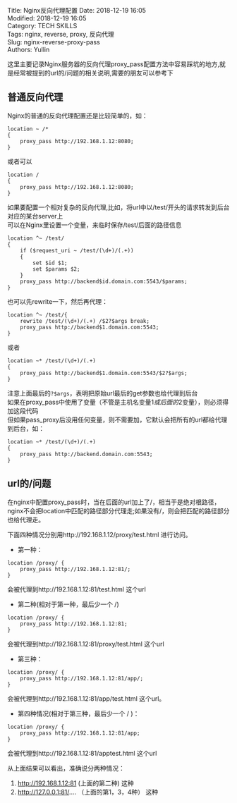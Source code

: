 Title: Nginx反向代理配置
Date: 2018-12-19 16:05  
Modified: 2018-12-19 16:05  
Category: TECH SKILLS  
Tags: nginx, reverse, proxy, 反向代理   
Slug: nginx-reverse-proxy-pass  
Authors: Yullin


这里主要记录Nginx服务器的反向代理proxy_pass配置方法中容易踩坑的地方,就是经常被提到的url的/问题的相关说明,需要的朋友可以参考下

## 普通反向代理
Nginx的普通的反向代理配置还是比较简单的，如：
```
location ~ /*
{
    proxy_pass http://192.168.1.12:8080;
}
```
或者可以
```
location /
{
    proxy_pass http://192.168.1.12:8080;
}
```
如果要配置一个相对复杂的反向代理,比如，将url中以/test/开头的请求转发到后台对应的某台server上  
可以在Nginx里设置一个变量，来临时保存/test/后面的路径信息
```
location ^~ /test/
{
    if ($request_uri ~ /test/(\d+)/(.+))
    {
        set $id $1;
        set $params $2;
    }
    proxy_pass http://backend$id.domain.com:5543/$params;
}
```
也可以先rewrite一下，然后再代理：
```
location ^~ /test/{
    rewrite /test/(\d+)/(.+) /$2?$args break;
    proxy_pass http://backend$1.domain.com:5543;
}
```
或者
```
location ~* /test/(\d+)/(.+)
{
    proxy_pass http://backend$1.domain.com:5543/$2?$args;
}
```
注意上面最后的`?$args`，表明把原始url最后的get参数也给代理到后台  
如果在proxy_pass中使用了变量（不管是主机名变量$1或后面的$2变量），则必须得加这段代码  
但如果pass_proxy后没用任何变量，则不需要加，它默认会把所有的url都给代理到后台，如：
```
location ~* /test/(\d+)/(.+)
{
    proxy_pass http://backend.domain.com:5543;
}
```
## url的/问题  
在nginx中配置proxy_pass时，当在后面的url加上了/，相当于是绝对根路径，nginx不会把location中匹配的路径部分代理走;如果没有/，则会把匹配的路径部分也给代理走。
 
下面四种情况分别用http://192.168.1.12/proxy/test.html 进行访问。  
* 第一种：
```
location /proxy/ {
    proxy_pass http://192.168.1.12:81/;
}
```
会被代理到http://192.168.1.12:81/test.html 这个url
 
* 第二种(相对于第一种，最后少一个 /)
```
location /proxy/ {
    proxy_pass http://192.168.1.12:81;
}
```
会被代理到http://192.168.1.12:81/proxy/test.html 这个url
 
* 第三种：
```
location /proxy/ {
    proxy_pass http://192.168.1.12:81/app/;
}
```
会被代理到http://192.168.1.12:81/app/test.html 这个url。

* 第四种情况(相对于第三种，最后少一个 / )：
```
location /proxy/ {
    proxy_pass http://192.168.1.12:81/app;
}
```
会被代理到http://192.168.1.12:81/apptest.html 这个url
 
从上面结果可以看出，准确说分两种情况：
1. http://192.168.1.12:81 (上面的第二种) 这种
2. http://127.0.0.1:81/.... （上面的第1，3，4种） 这种